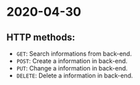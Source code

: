 # 2020-04-30

## HTTP methods: 

* `GET`: Search informations from back-end.
* `POST`: Create a information in back-end.
* `PUT`: Change a information in back-end.
* `DELETE`: Delete a information in back-end.  

